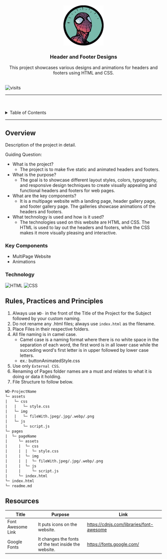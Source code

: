 <a name="readme-top">

<br/>

<br />
<div align="center">
  <a href="https://github.com/aymliekTT">
  <!-- TODO: If you want to add a logo or banner you can add it here -->
    <img src="./assets/img/logo.png" alt="spidey" width="130" height="130">
  </a>
<!-- TODO: Change Title to the name of the title of your Project -->
  <h3 align="center">Header and Footer Designs</h3>
</div>
<!-- TODO: Make a short description -->
<div align="center">
  This project showcases various designs and animations for headers and footers using HTML and CSS.
</div>

<br />

<!-- TODO: Change the zyx-0314 into your github username  -->
<!-- TODO: Change the WD-Template-Project into the same name of your folder -->
![visits](https://visit-counter.vercel.app/counter.png?page=https%3A%2F%2Fgithub.com%2FaymliekTT%2FWD-Seatwork-3-TC03.git&s=40&c=1499d2&bg=00000000&no=2&ff=digi&tb=&ta=)

---

<br />
<br />

<!-- TODO: If you want to add more layers for your readme -->
<details>
  <summary>Table of Contents</summary>
  <ol>
    <li>
      <a href="#overview">Overview</a>
      <ol>
        <li>
          <a href="#key-components">Key Components</a>
        </li>
        <li>
          <a href="#technology">Technology</a>
        </li>
      </ol>
    </li>
    <li>
      <a href="#rule,-practices-and-principles">Rules, Practices and Principles</a>
    </li>
    <li>
      <a href="#resources">Resources</a>
    </li>
  </ol>
</details>

---

## Overview

<!-- TODO: To be changed -->
<!-- The following are just sample -->
Description of the project in detail.

Guiding Question:
- What is the project?
  - The project is to make five static and animated headers and footers.
- What is the purpose?
  - The goal is to showcase different layout styles, colors, typography, and responsive design techniques to create visually appealing and functional headers and footers for web pages.
- What are the key components?
  - It is a multipage website with a landing page, header gallery page, and footer gallery page. The galleries showcase animations of the headers and footers.
- What technology is used and how is it used?
  - The technologies used on this website are HTML and CSS. The HTML is used to lay out the headers and footers, while the CSS makes it more visually pleasing and interactive.

### Key Components
<!-- TODO: List of Key Components -->
<!-- The following are just sample -->
- MultiPage Website
- Animations


### Technology
<!-- TODO: List of Technology Used -->
![HTML](https://img.shields.io/badge/HTML-E34F26?style=for-the-badge&logo=html5&logoColor=white)
![CSS](https://img.shields.io/badge/CSS-1572B6?style=for-the-badge&logo=css3&logoColor=white)

## Rules, Practices and Principles
1. Always use `WD-` in the front of the Title of the Project for the Subject followed by your custom naming.
2. Do not rename any .html files; always use `index.html` as the filename.
3. Place Files in their respective folders.
4. All file naming is in camel case.
   - Camel case is a naming format where there is no white space in the separation of each word, the first word is in all lower case while the succeding word's first letter is in upper followed by lower case letters.
   - ex.: buttonAnimatedStyle.css
5. Use only `External CSS`.
6. Renaming of Pages folder names are a must and relates to what it is doing or data it holding.
7. File Structure to follow below.

```
WD-ProjectName
└─ assets
|   └─ css
|   |   └─ style.css
|   └─ img
|   |   └─ fileWith.jpeg/.jpg/.webp/.png
|   └─ js
|       └─ script.js
└─ pages
|  └─ pageName
|     └─ assets
|     |  └─ css
|     |  |  └─ style.css
|     |  └─ img
|     |  |  └─ fileWith.jpeg/.jpg/.webp/.png
|     |  └─ js
|     |     └─ script.js
|     └─ index.html
└─ index.html
└─ readme.md
```

## Resources

<!-- TODO: Add References -->
| Title | Purpose | Link |
|-|-|-|
| Font Awesome Link | It puts icons on the website. | https://cdnjs.com/libraries/font-awesome |
| Google Fonts | It changes the fonts of the text inside the website. | https://fonts.google.com/ |
